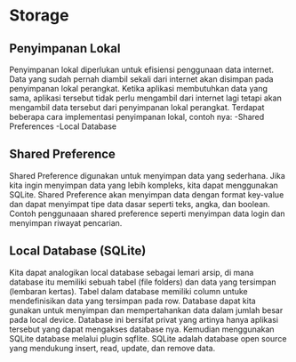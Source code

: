 # Storage

## Penyimpanan Lokal
Penyimpanan lokal diperlukan untuk efisiensi penggunaan data internet. Data yang sudah pernah diambil sekali dari internet akan disimpan pada penyimpanan lokal perangkat. Ketika aplikasi membutuhkan data yang sama, aplikasi tersebut tidak perlu mengambil dari internet lagi tetapi akan mengambil data tersebut dari penyimpanan lokal perangkat. 
Terdapat beberapa cara implementasi penyimpanan lokal, contoh nya:
-Shared Preferences
-Local Database

## Shared Preference
Shared Preference digunakan untuk menyimpan data yang sederhana. Jika kita ingin menyimpan data yang lebih kompleks, kita dapat menggunakan SQLite. Shared Preference akan menyimpan data dengan format key-value dan dapat menyimpat tipe data dasar seperti teks, angka, dan boolean. Contoh penggunaaan shared preference seperti menyimpan data login dan menyimpan riwayat pencarian.

## Local Database (SQLite)
Kita dapat analogikan local database sebagai lemari arsip, di mana database itu memiliki sebuah tabel (file folders) dan data yang tersimpan (lembaran kertas). Tabel dalam database memiliki column untuke mendefinisikan data yang tersimpan pada row.
Database dapat kita gunakan untuk menyimpan dan mempertahankan data dalam jumlah besar pada local device. Database ini bersifat privat yang artinya hanya aplikasi tersebut yang dapat mengakses database nya. Kemudian menggunakan SQLite database melalui plugin sqflite. SQLite adalah database open source yang mendukung insert, read, update, dan remove data.

